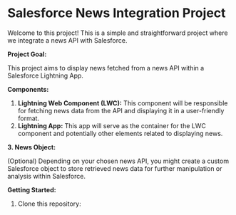 # Salesforce News Integration Project

Welcome to this project! This is a simple and straightforward project where we integrate a news API with Salesforce.

**Project Goal:**

This project aims to display news fetched from a news API within a Salesforce Lightning App.

**Components:**

1. **Lightning Web Component (LWC):** This component will be responsible for fetching news data from the API and displaying it in a user-friendly format.
2. **Lightning App:** This app will serve as the container for the LWC component and potentially other elements related to displaying news. 

**3. News Object:**

(Optional) Depending on your chosen news API, you might create a custom Salesforce object to store retrieved news data for further manipulation or analysis within Salesforce.

**Getting Started:**

1. Clone this repository:

